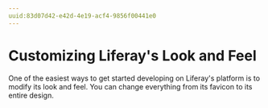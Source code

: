 ```yaml
---
uuid:83d07d42-e42d-4e19-acf4-9856f00441e0
---
```


# Customizing Liferay's Look and Feel

One of the easiest ways to get started developing on Liferay's platform is to modify its look and feel. You can change everything from its favicon to its entire design. 
